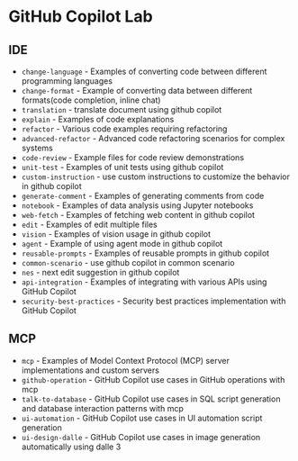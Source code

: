 # GitHub Copilot Lab

## IDE
- `change-language` - Examples of converting code between different programming languages
- `change-format` - Example of converting data between different formats(code completion, inline chat)
- `translation` - translate document using github copilot
- `explain` - Examples of code explanations
- `refactor` - Various code examples requiring refactoring
- `advanced-refactor` - Advanced code refactoring scenarios for complex systems
- `code-review` - Example files for code review demonstrations
- `unit-test` - Examples of unit tests using github copilot
- `custom-instruction` - use custom instructions to customize the behavior in github copilot
- `generate-comment` - Examples of generating comments from code
- `notebook` - Examples of data analysis using Jupyter notebooks
- `web-fetch` - Examples of fetching web content in github copilot
- `edit` - Examples of edit multiple files
- `vision` - Examples of vision usage in github copilot
- `agent` - Example of using agent mode in github copilot
- `reusable-prompts` - Examples of reusable prompts in github copilot
- `common-scenario` - use github copilot in common scenario
- `nes` - next edit suggestion in github copilot
- `api-integration` - Examples of integrating with various APIs using GitHub Copilot
- `security-best-practices` - Security best practices implementation with GitHub Copilot

## MCP
- `mcp` - Examples of Model Context Protocol (MCP) server implementations and custom servers
- `github-operation` - GitHub Copilot use cases in GitHub operations with mcp
- `talk-to-database` - GitHub Copilot use cases in SQL script generation and database interaction patterns with mcp
- `ui-automation` - GitHub Copilot use cases in UI automation script generation
- `ui-design-dalle` - GitHub Copilot use cases in image generation automatically using dalle 3

